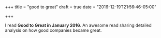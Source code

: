 +++
title = "good to great"
draft = true
date = "2016-12-19T21:56:46-05:00"

+++

I read **Good to Great in January 2016**. An awesome read sharing detailed analysis on how good companies became great.

